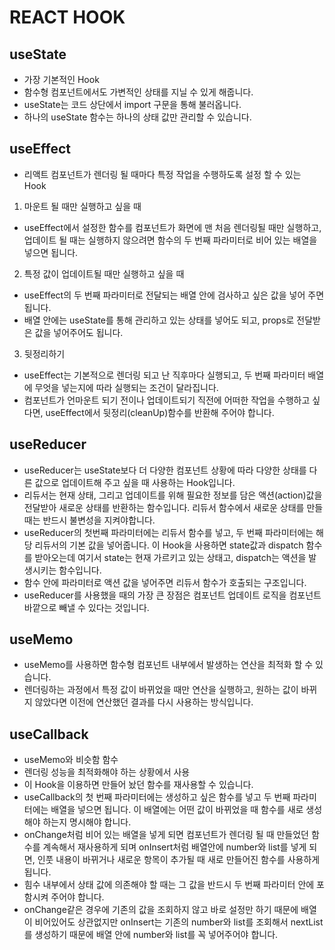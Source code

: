 # REACT HOOK

## useState

- 가장 기본적인 Hook
- 함수형 컴포넌트에서도 가변적인 상태를 지닐 수 있게 해줍니다.
- useState는 코드 상단에서 import 구문을 통해 불러옵니다.
- 하나의 useState 함수는 하나의 상태 값만 관리할 수 있습니다.

## useEffect

- 리액트 컴포넌트가 렌더링 될 때마다 특정 작업을 수행하도록 설정 할 수 있는 Hook

1. 마운트 될 때만 실행하고 싶을 때

- useEffect에서 설정한 함수를 컴포넌트가 화면에 맨 처음 렌더링될 때만 실행하고, 업데이트 될 때는 실행하지 않으려면 함수의 두 번째 파라미터로 비어 있는 배열을 넣으면 됩니다.

2. 특정 값이 업데이트될 때만 실행하고 싶을 때

- useEffect의 두 번째 파라미터로 전달되는 배열 안에 검사하고 싶은 값을 넣어 주면 됩니다.
- 배열 안에는 useState를 통해 관리하고 있는 상태를 넣어도 되고, props로 전달받은 값을 넣어주어도 됩니다.

3. 뒷정리하기

- useEffect는 기본적으로 렌더링 되고 난 직후마다 실행되고, 두 번째 파라미터 배열에 무엇을 넣는지에 따라 실행되는 조건이 달라집니다.
- 컴포넌트가 언마운트 되기 전이나 업데이트되기 직전에 어떠한 작업을 수행하고 싶다면, useEffect에서 뒷정리(cleanUp)함수를 반환해 주어야 합니다.

## useReducer

- useReducer는 useState보다 더 다양한 컴포넌트 상황에 따라 다양한 상태를 다른 값으로 업데이트해 주고 싶을 때 사용하는 Hook입니다.
- 리듀서는 현재 상태, 그리고 업데이트를 위해 필요한 정보를 담은 액션(action)값을 전달받아 새로운 상태를 반환하는 함수입니다. 리듀서 함수에서 새로운 상태를 만들 때는 반드시 불변성을 지켜야합니다.
- useReducer의 첫번째 파라미터에는 리듀서 함수를 넣고, 두 번째 파라미터에는 해당 리듀서의 기본 값을 넣어줍니다. 이 Hook을 사용하면 state값과 dispatch 함수를 받아오는데 여기서 state는 현재 가르키고 있는 상태고, dispatch는 액션을 발생시키는 함수입니다.
- 함수 안에 파라미터로 액션 값을 넣어주면 리듀서 함수가 호출되는 구조입니다.
- useReducer를 사용했을 때의 가장 큰 장점은 컴포넌트 업데이트 로직을 컴포넌트 바깥으로 빼낼 수 있다는 것입니다.

## useMemo

- useMemo를 사용하면 함수형 컴포넌트 내부에서 발생하는 연산을 최적화 할 수 있습니다.
- 렌더링하는 과정에서 특정 값이 바뀌었을 때만 연산을 실행하고, 원하는 값이 바뀌지 않았다면 이전에 연산했던 결과를 다시 사용하는 방식입니다.

## useCallback

- useMemo와 비슷함 함수
- 렌더링 성능을 최적화해야 하는 상황에서 사용
- 이 Hook을 이용하면 만들어 놨던 함수를 재사용할 수 있습니다.
- useCallback의 첫 번째 파라미터에는 생성하고 싶은 함수를 넣고 두 번째 파라미터에는 배열을 넣으면 됩니다. 이 배열에는 어떤 값이 바뀌었을 때 함수를 새로 생성해야 하는지 명시해야 합니다.
- onChange처럼 비어 있는 배열을 넣게 되면 컴포넌트가 렌더링 될 때 만들었던 함수를 계속해서 재사용하게 되며 onInsert처럼 배열안에 number와 list를 넣게 되면, 인풋 내용이 바뀌거나 새로운 항목이 추가될 때 새로 만들어진 함수를 사용하게 됩니다.
- 힘수 내부에서 상태 값에 의존해야 할 때는 그 값을 반드시 두 번째 파라미터 안에 포함시켜 주어야 합니다. 
- onChange같은 경우에 기존의 값을 조회하지 않고 바로 설정만 하기 때문에 배열이 비어있어도 상관없지만 onInsert는 기존의 number와 list를 조회해서 nextList를 생성하기 때문에 배열 안에 number와 list를 꼭 넣어주어야 합니다.
